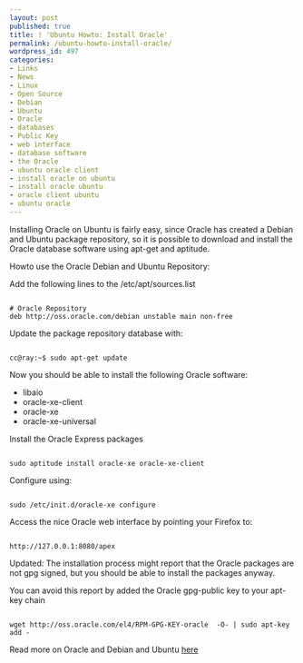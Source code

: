 ```yaml
---
layout: post
published: true
title: ! 'Ubuntu Howto: Install Oracle'
permalink: /ubuntu-howto-install-oracle/
wordpress_id: 497
categories:
- Links
- News
- Linux
- Open Source
- Debian
- Ubuntu
- Oracle
- databases
- Public Key
- web interface
- database software
- the Oracle
- ubuntu oracle client
- install oracle on ubuntu
- install oracle ubuntu
- oracle client ubuntu
- ubuntu oracle
---
```



Installing Oracle on Ubuntu is fairly easy, since Oracle has created a Debian and Ubuntu package repository, so it is possible to download and install the Oracle database software using apt-get and aptitude.

Howto use the Oracle Debian and Ubuntu Repository:

Add the following lines to the /etc/apt/sources.list

```

# Oracle Repository
deb http://oss.oracle.com/debian unstable main non-free

```


Update the package repository database with:

```

cc@ray:~$ sudo apt-get update

```


Now you should be able to install the following Oracle software:
<ul>
	<li>libaio</li>
	<li>oracle-xe-client</li>
	<li>oracle-xe</li>
	<li>oracle-xe-universal</li>
</ul>

Install the Oracle Express packages

```

sudo aptitude install oracle-xe oracle-xe-client

```


Configure using:

```

sudo /etc/init.d/oracle-xe configure

```



Access the nice Oracle web interface by pointing your Firefox to:

```

http://127.0.0.1:8080/apex

```



Updated:
The installation process might report that the Oracle packages are not gpg signed, but you should be able to install the packages anyway.

You can avoid this report by added the Oracle gpg-public key to your apt-key chain

```

wget http://oss.oracle.com/el4/RPM-GPG-KEY-oracle  -O- | sudo apt-key add - 

```



Read more on Oracle and Debian and Ubuntu <a href="http://www.oracle.com/technetwork/topics/linux/whatsnew/index.html">here</a>
